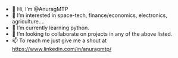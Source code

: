 - 👋 Hi, I’m @AnuragMTP
- 👀 I’m interested in space-tech, finance/economics, electronics, agriculture....
- 🌱 I’m currently learning python.
- 💞️ I’m looking to collaborate on projects in any of the above listed.
- 📫 To reach me just give me a shout at https://www.linkedin.com/in/anuragmtp/ 

<!---
AnuragMTP/AnuragMTP is a ✨ special ✨ repository because its `README.md` (this file) appears on your GitHub profile.
You can click the Preview link to take a look at your changes.
--->
